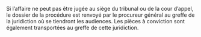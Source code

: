 Si l’affaire ne peut pas être jugée au siège du tribunal ou de la cour d’appel, le dossier de la procédure est renvoyé par le procureur général au greffe de la juridiction où se tiendront les audiences.
Les pièces à conviction sont également transportées au greffe de cette juridiction.